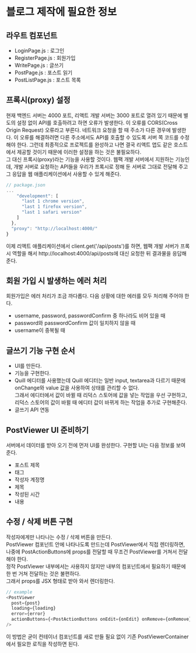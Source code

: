 # 블로그 제작에 필요한 정보

## 라우트 컴포넌트

- LoginPage.js : 로그인
- RegisterPage.js : 회원가입
- WritePage.js : 글쓰기
- PostPage.js : 포스트 읽기
- PostListPage.js : 포스트 목록

## 프록시(proxy) 설정

현재 백엔드 서버는 4000 포트, 리액트 개발 서버는 3000 포트로 열려 있기 때문에 별도의 설정 없이 API를 호출하려고 하면 오류가 발생한다. 이 오류를 CORS(Cross Origin Request) 오류라고 부른다. 네트워크 요청을 할 때 주소가 다른 경우에 발생한다. 이 오류를 해결하려면 다른 주소에서도 API를 호출할 수 있도록 서버 쪽 코드를 수정해야 한다. 그런데 최종적으로 프로젝트를 완성하고 나면 결국 리액트 앱도 같은 호스트에서 제공할 것이기 때문에 이러한 설정을 하는 것은 불필요하다.  
그 대신 프록시(proxy)라는 기능을 사용할 것이다. 웹팩 개발 서버에서 지원하는 기능인데, 개발 서버로 요청하는 API들을 우리가 프록시로 정해 둔 서버로 그대로 전달해 주고 그 응답을 웹 애플리케이션에서 사용할 수 있게 해준다.

```js
// package.json
...
    "development": [
      "last 1 chrome version",
      "last 1 firefox version",
      "last 1 safari version"
    ]
  },
  "proxy": "http://localhost:4000/"
}
```

이제 리액트 애플리케이션에서 client.get('/api/posts')를 하면, 웹팩 개발 서버가 프록시 역할을 해서 http://localhost:4000/api/posts에 대신 요청한 뒤 결과물을 응답해 준다.

## 회원 가입 시 발생하는 에러 처리

회원가입은 에러 처리가 조금 까다롭다. 다음 상황에 대한 에러를 모두 처리해 주어야 한다.

- username, password, passwordConfirm 중 하나라도 비어 있을 때
- password와 passwordConfirm 값이 일치하지 않을 때
- username이 중복될 때

## 글쓰기 기능 구현 순서

- UI를 만든다.
- 기능을 구현한다.
- Quill 에디터를 사용했는데 Quill 에디터는 일반 input, textarea과 다르기 때문에 onChange와 value 값을 사용하여 상태를 관리할 수 없다.  
  그래서 에디터에서 값이 바뀔 때 리덕스 스토어에 값을 넣는 작업을 우선 구현하고, 리덕스 스토어의 값이 바뀔 때 에디터 값이 바뀌게 하는 작업을 추가로 구현해준다.
- 글쓰기 API 연동

## PostViewer UI 준비하기

서버에서 데이터를 받아 오기 전에 먼저 UI를 완성한다. 구현할 UI는 다음 정보를 보여 준다.

- 포스트 제목
- 태그
- 작성자 계정명
- 제목
- 작성된 시간
- 내용

## 수정 / 삭제 버튼 구현

작성자에게만 나타나는 수정 / 삭제 버튼을 만든다.  
PostViewer 컴포넌트 안에 나타나도록 만드는데 PostViewer에서 직접 렌더링하면, 나중에 PostActionButtons에 props를 전달할 때 무조건 PostViewer를 거쳐서 전달해야 한다.  
정작 PostViewer 내부에서는 사용하지 않지만 내부의 컴포넌트에서 필요하기 때문에 한 번 거쳐 전달하는 것은 불편하다.  
그래서 props를 JSX 형태로 받아 와서 렌더링한다.

```js
// example
<PostViewer
  post={post}
  loading={loading}
  error={error}
  actionButtons={<PostActionButtons onEdit={onEdit} onRemove={onRemove} />}
/>
```

이 방법은 굳이 컨테이너 컴포넌트를 새로 만들 필요 없이 기존 PostViewerContainer에서 필요한 로직을 작성하면 된다.
